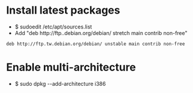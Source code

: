 Install latest packages
=====
* $ sudoedit /etc/apt/sources.list
* Add "deb http://ftp.<COUNRTRY>.debian.org/debian/ stretch main contrib non-free"
```debsources
deb http://ftp.tw.debian.org/debian/ unstable main contrib non-free
```

Enable multi-architecture
=====
* $ sudo dpkg --add-architecture i386
